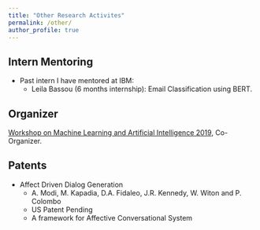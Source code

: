 ```yaml
---
title: "Other Research Activites"
permalink: /other/
author_profile: true
---
```


Intern Mentoring 
------
* Past intern I have mentored at IBM:
    * Leila Bassou (6 months internship): Email Classification using BERT. 
    

Organizer
------
[Workshop on Machine Learning and Artificial Intelligence 2019](https://workshopmlai.wp.imt.fr/), Co-Organizer.


Patents
------
* Affect Driven Dialog Generation
    * A. Modi, M. Kapadia, D.A. Fidaleo, J.R. Kennedy, W. Witon and P. Colombo
    * US Patent Pending
    * A framework for Affective Conversational System